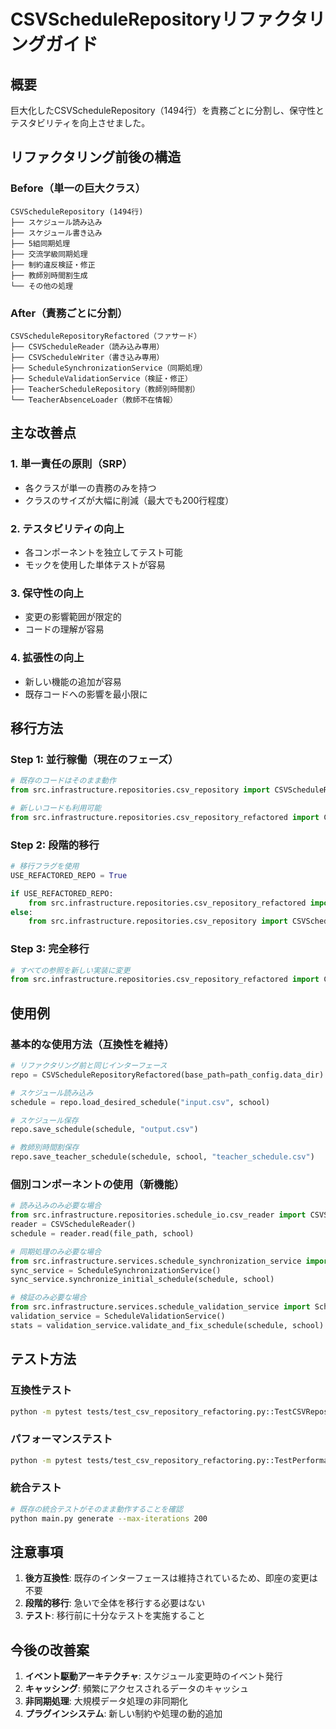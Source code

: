 # CSVScheduleRepositoryリファクタリングガイド

## 概要

巨大化したCSVScheduleRepository（1494行）を責務ごとに分割し、保守性とテスタビリティを向上させました。

## リファクタリング前後の構造

### Before（単一の巨大クラス）
```
CSVScheduleRepository (1494行)
├── スケジュール読み込み
├── スケジュール書き込み
├── 5組同期処理
├── 交流学級同期処理
├── 制約違反検証・修正
├── 教師別時間割生成
└── その他の処理
```

### After（責務ごとに分割）
```
CSVScheduleRepositoryRefactored（ファサード）
├── CSVScheduleReader（読み込み専用）
├── CSVScheduleWriter（書き込み専用）
├── ScheduleSynchronizationService（同期処理）
├── ScheduleValidationService（検証・修正）
├── TeacherScheduleRepository（教師別時間割）
└── TeacherAbsenceLoader（教師不在情報）
```

## 主な改善点

### 1. 単一責任の原則（SRP）
- 各クラスが単一の責務のみを持つ
- クラスのサイズが大幅に削減（最大でも200行程度）

### 2. テスタビリティの向上
- 各コンポーネントを独立してテスト可能
- モックを使用した単体テストが容易

### 3. 保守性の向上
- 変更の影響範囲が限定的
- コードの理解が容易

### 4. 拡張性の向上
- 新しい機能の追加が容易
- 既存コードへの影響を最小限に

## 移行方法

### Step 1: 並行稼働（現在のフェーズ）
```python
# 既存のコードはそのまま動作
from src.infrastructure.repositories.csv_repository import CSVScheduleRepository

# 新しいコードも利用可能
from src.infrastructure.repositories.csv_repository_refactored import CSVScheduleRepositoryRefactored
```

### Step 2: 段階的移行
```python
# 移行フラグを使用
USE_REFACTORED_REPO = True

if USE_REFACTORED_REPO:
    from src.infrastructure.repositories.csv_repository_refactored import CSVScheduleRepositoryRefactored as CSVScheduleRepository
else:
    from src.infrastructure.repositories.csv_repository import CSVScheduleRepository
```

### Step 3: 完全移行
```python
# すべての参照を新しい実装に変更
from src.infrastructure.repositories.csv_repository_refactored import CSVScheduleRepositoryRefactored as CSVScheduleRepository
```

## 使用例

### 基本的な使用方法（互換性を維持）
```python
# リファクタリング前と同じインターフェース
repo = CSVScheduleRepositoryRefactored(base_path=path_config.data_dir)

# スケジュール読み込み
schedule = repo.load_desired_schedule("input.csv", school)

# スケジュール保存
repo.save_schedule(schedule, "output.csv")

# 教師別時間割保存
repo.save_teacher_schedule(schedule, school, "teacher_schedule.csv")
```

### 個別コンポーネントの使用（新機能）
```python
# 読み込みのみ必要な場合
from src.infrastructure.repositories.schedule_io.csv_reader import CSVScheduleReader
reader = CSVScheduleReader()
schedule = reader.read(file_path, school)

# 同期処理のみ必要な場合
from src.infrastructure.services.schedule_synchronization_service import ScheduleSynchronizationService
sync_service = ScheduleSynchronizationService()
sync_service.synchronize_initial_schedule(schedule, school)

# 検証のみ必要な場合
from src.infrastructure.services.schedule_validation_service import ScheduleValidationService
validation_service = ScheduleValidationService()
stats = validation_service.validate_and_fix_schedule(schedule, school)
```

## テスト方法

### 互換性テスト
```bash
python -m pytest tests/test_csv_repository_refactoring.py::TestCSVRepositoryRefactoring
```

### パフォーマンステスト
```bash
python -m pytest tests/test_csv_repository_refactoring.py::TestPerformanceImprovement
```

### 統合テスト
```bash
# 既存の統合テストがそのまま動作することを確認
python main.py generate --max-iterations 200
```

## 注意事項

1. **後方互換性**: 既存のインターフェースは維持されているため、即座の変更は不要
2. **段階的移行**: 急いで全体を移行する必要はない
3. **テスト**: 移行前に十分なテストを実施すること

## 今後の改善案

1. **イベント駆動アーキテクチャ**: スケジュール変更時のイベント発行
2. **キャッシング**: 頻繁にアクセスされるデータのキャッシュ
3. **非同期処理**: 大規模データ処理の非同期化
4. **プラグインシステム**: 新しい制約や処理の動的追加